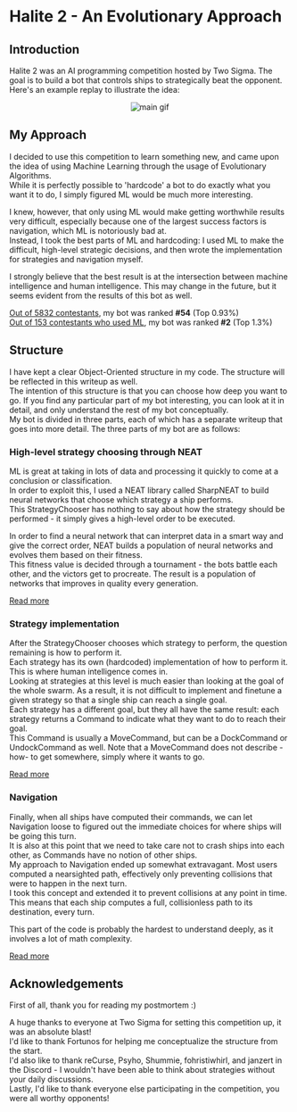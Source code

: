# Halite 2 - An Evolutionary Approach

## Introduction

Halite 2 was an AI programming competition hosted by Two Sigma. The goal is to build a bot that controls ships to strategically beat the opponent.  
Here's an example replay to illustrate the idea:

<p align="center"><img alt="main gif" src="http://i.imgur.com/lDMjOWj.gif"></p>

## My Approach

I decided to use this competition to learn something new, and came upon the idea of using Machine Learning through the usage of Evolutionary Algorithms.  
While it is perfectly possible to 'hardcode' a bot to do exactly what you want it to do, I simply figured ML would be much more interesting.

I knew, however, that only using ML would make getting worthwhile results very difficult, especially because one of the largest success factors is navigation, which ML is notoriously bad at.  
Instead, I took the best parts of ML and hardcoding: I used ML to make the difficult, high-level strategic decisions, and then wrote the implementation for strategies and navigation myself.

I strongly believe that the best result is at the intersection between machine intelligence and human intelligence. This may change in the future, but it seems evident from the results of this bot as well.

[Out of 5832 contestants](https://halite.io/programming-competition-leaderboard?page=3), my bot was ranked **#54** (Top 0.93%)  
[Out of 153 contestants who used ML](https://halite.io/league-board?id=3&leaguename=Top%2025%20Machine%20Learning&language=ML&limit=25), my bot was ranked **#2** (Top 1.3%)

## Structure

I have kept a clear Object-Oriented structure in my code. The structure will be reflected in this writeup as well.  
The intention of this structure is that you can choose how deep you want to go. If you find any particular part of my bot interesting, you can look at it in detail, and only understand the rest of my bot conceptually.  
My bot is divided in three parts, each of which has a separate writeup that goes into more detail. The three parts of my bot are as follows:

### High-level strategy choosing through NEAT

ML is great at taking in lots of data and processing it quickly to come at a conclusion or classification.  
In order to exploit this, I used a NEAT library called SharpNEAT to build neural networks that choose which strategy a ship performs.  
This StrategyChooser has nothing to say about how the strategy should be performed - it simply gives a high-level order to be executed.

In order to find a neural network that can interpret data in a smart way and give the correct order, NEAT builds a population of neural networks and evolves them based on their fitness.  
This fitness value is decided through a tournament - the bots battle each other, and the victors get to procreate. The result is a population of networks that improves in quality every generation.

[Read more](https://github.com/Lunariz/Halite2/tree/master/Trainer)

### Strategy implementation

After the StrategyChooser chooses which strategy to perform, the question remaining is how to perform it.  
Each strategy has its own (hardcoded) implementation of how to perform it. This is where human intelligence comes in.  
Looking at strategies at this level is much easier than looking at the goal of the whole swarm. As a result, it is not difficult to implement and finetune a given strategy so that a single ship can reach a single goal.  
Each strategy has a different goal, but they all have the same result: each strategy returns a Command to indicate what they want to do to reach their goal.  
This Command is usually a MoveCommand, but can be a DockCommand or UndockCommand as well. Note that a MoveCommand does not describe -how- to get somewhere, simply where it wants to go.

[Read more](https://github.com/Lunariz/Halite2/tree/master/Strategy)

### Navigation

Finally, when all ships have computed their commands, we can let Navigation loose to figured out the immediate choices for where ships will be going this turn.  
It is also at this point that we need to take care not to crash ships into each other, as Commands have no notion of other ships.  
My approach to Navigation ended up somewhat extravagant. Most users computed a nearsighted path, effectively only preventing collisions that were to happen in the next turn.  
I took this concept and extended it to prevent collisions at any point in time. This means that each ship computes a full, collisionless path to its destination, every turn.

This part of the code is probably the hardest to understand deeply, as it involves a lot of math complexity.

[Read more](https://github.com/Lunariz/Halite2/tree/master/Navigation)

## Acknowledgements

First of all, thank you for reading my postmortem :)

A huge thanks to everyone at Two Sigma for setting this competition up, it was an absolute blast!  
I'd like to thank Fortunos for helping me conceptualize the structure from the start.  
I'd also like to thank reCurse, Psyho, Shummie, fohristiwhirl, and janzert in the Discord - I wouldn't have been able to think about strategies without your daily discussions.  
Lastly, I'd like to thank everyone else participating in the competition, you were all worthy opponents!